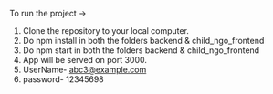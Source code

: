 To run the project ->
1. Clone the repository to your local computer.
2. Do npm install in both the folders backend & child_ngo_frontend
3. Do npm start in both the folders backend & child_ngo_frontend
4. App will be served on port 3000.
5. UserName- abc3@example.com
6. password- 12345698
